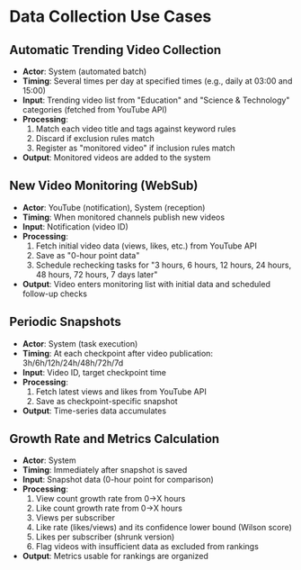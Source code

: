 # Data Collection Use Cases

## Automatic Trending Video Collection

- **Actor**: System (automated batch)
- **Timing**: Several times per day at specified times (e.g., daily at 03:00 and 15:00)
- **Input**: Trending video list from "Education" and "Science & Technology" categories (fetched from YouTube API)
- **Processing**:
  1. Match each video title and tags against keyword rules
  2. Discard if exclusion rules match
  3. Register as "monitored video" if inclusion rules match
- **Output**: Monitored videos are added to the system

## New Video Monitoring (WebSub)

- **Actor**: YouTube (notification), System (reception)
- **Timing**: When monitored channels publish new videos
- **Input**: Notification (video ID)
- **Processing**:
  1. Fetch initial video data (views, likes, etc.) from YouTube API
  2. Save as "0-hour point data"
  3. Schedule rechecking tasks for "3 hours, 6 hours, 12 hours, 24 hours, 48 hours, 72 hours, 7 days later"
- **Output**: Video enters monitoring list with initial data and scheduled follow-up checks

## Periodic Snapshots

- **Actor**: System (task execution)
- **Timing**: At each checkpoint after video publication: 3h/6h/12h/24h/48h/72h/7d
- **Input**: Video ID, target checkpoint time
- **Processing**:
  1. Fetch latest views and likes from YouTube API
  2. Save as checkpoint-specific snapshot
- **Output**: Time-series data accumulates

## Growth Rate and Metrics Calculation

- **Actor**: System
- **Timing**: Immediately after snapshot is saved
- **Input**: Snapshot data (0-hour point for comparison)
- **Processing**:
  1. View count growth rate from 0→X hours
  2. Like count growth rate from 0→X hours
  3. Views per subscriber
  4. Like rate (likes/views) and its confidence lower bound (Wilson score)
  5. Likes per subscriber (shrunk version)
  6. Flag videos with insufficient data as excluded from rankings
- **Output**: Metrics usable for rankings are organized